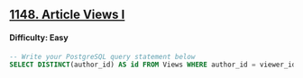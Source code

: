 ## [1148. Article Views I](https://leetcode.com/problems/article-views-i)

#### Difficulty: Easy

```SQL
-- Write your PostgreSQL query statement below
SELECT DISTINCT(author_id) AS id FROM Views WHERE author_id = viewer_id ORDER BY id;
```
